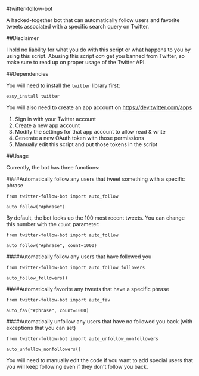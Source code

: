 #twitter-follow-bot

A hacked-together bot that can automatically follow users and favorite tweets associated with a specific search query on Twitter.

##Disclaimer

I hold no liability for what you do with this script or what happens to you by using this script. Abusing this script *can* get you banned from Twitter, so make sure to read up on proper usage of the Twitter API.

##Dependencies

You will need to install the `twitter` library first:

    easy_install twitter
    
You will also need to create an app account on https://dev.twitter.com/apps

1. Sign in with your Twitter account
2. Create a new app account
3. Modify the settings for that app account to allow read & write
4. Generate a new OAuth token with those permissions
5. Manually edit this script and put those tokens in the script

##Usage

Currently, the bot has three functions:

####Automatically follow any users that tweet something with a specific phrase

    from twitter-follow-bot import auto_follow
  
    auto_follow("#phrase")
  
By default, the bot looks up the 100 most recent tweets. You can change this number with the `count` parameter:

    from twitter-follow-bot import auto_follow
  
    auto_follow("#phrase", count=1000)
    
####Automatically follow any users that have followed you

    from twitter-follow-bot import auto_follow_followers
    
    auto_follow_followers()

####Automatically favorite any tweets that have a specific phrase

    from twitter-follow-bot import auto_fav
  
    auto_fav("#phrase", count=1000)

####Automatically unfollow any users that have no followed you back (with exceptions that you can set)

    from twitter-follow-bot import auto_unfollow_nonfollowers
  
    auto_unfollow_nonfollowers()
  
You will need to manually edit the code if you want to add special users that you will keep following even if they don't follow you back.
